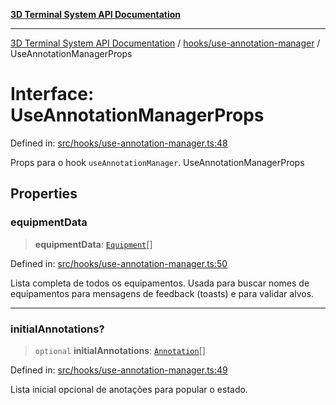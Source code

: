 [**3D Terminal System API Documentation**](../../../README.md)

***

[3D Terminal System API Documentation](../../../README.md) / [hooks/use-annotation-manager](../README.md) / UseAnnotationManagerProps

# Interface: UseAnnotationManagerProps

Defined in: [src/hooks/use-annotation-manager.ts:48](https://github.com/Dicommunitas/ThreeJS_Terminal_3D/blob/f5bec8212bfd37e45fdf0e49aa57af1be9d74e77/src/hooks/use-annotation-manager.ts#L48)

Props para o hook `useAnnotationManager`.
 UseAnnotationManagerProps

## Properties

### equipmentData

> **equipmentData**: [`Equipment`](../../../lib/types/interfaces/Equipment.md)[]

Defined in: [src/hooks/use-annotation-manager.ts:50](https://github.com/Dicommunitas/ThreeJS_Terminal_3D/blob/f5bec8212bfd37e45fdf0e49aa57af1be9d74e77/src/hooks/use-annotation-manager.ts#L50)

Lista completa de todos os equipamentos. Usada para buscar nomes de
                                      equipamentos para mensagens de feedback (toasts) e para validar alvos.

***

### initialAnnotations?

> `optional` **initialAnnotations**: [`Annotation`](../../../lib/types/interfaces/Annotation.md)[]

Defined in: [src/hooks/use-annotation-manager.ts:49](https://github.com/Dicommunitas/ThreeJS_Terminal_3D/blob/f5bec8212bfd37e45fdf0e49aa57af1be9d74e77/src/hooks/use-annotation-manager.ts#L49)

Lista inicial opcional de anotações para popular o estado.
